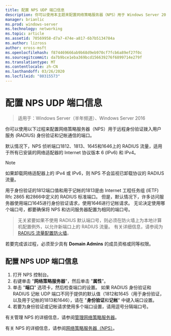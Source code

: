 ```yaml
---
title: 配置 NPS UDP 端口信息
description: 你可以使用本主题来配置网络策略服务器（NPS）用于 Windows Server 2016 中的远程身份验证拨入用户服务（RADIUS）身份验证和记帐流量的端口。
manager: brianlic
ms.prod: windows-server
ms.technology: networking
ms.topic: article
ms.assetid: 70569958-d7a7-474e-a817-6b7b5134784a
ms.author: lizross
author: eross-msft
ms.openlocfilehash: f874469666ab9b68d9eb970cf7fcb6a89ef27f0c
ms.sourcegitcommit: da7b9bce1eba369bcd156639276f6899714e279f
ms.translationtype: MT
ms.contentlocale: zh-CN
ms.lasthandoff: 03/26/2020
ms.locfileid: "80315573"
---
```

# <a name="configure-nps-udp-port-information"></a>配置 NPS UDP 端口信息

>适用于：Windows Server（半年频道）、Windows Server 2016

你可以使用以下过程来配置网络策略服务器（NPS）用于远程身份验证拨入用户服务 \(RADIUS\) 身份验证和记帐通信的端口。

默认情况下，NPS 侦听端口1812、1813、1645和1646上的 RADIUS 流量，适用于所有已安装的网络适配器的 Internet 协议版本 6 \(IPv6\) 和 IPv4。

>[!NOTE]
>如果卸载网络适配器上的 IPv4 或 IPv6，则 NPS 不会监视已卸载协议的 RADIUS 流量。

用于身份验证的1812端口值和用于记帐的1813是由 Internet 工程任务组 \(IETF\) Rfc 2865 和2866中定义的 RADIUS 标准端口。 但是，默认情况下，许多访问服务器使用端口1645进行身份验证请求，使用1646进行记帐请求。 无论决定使用哪个端口号，都要确保将 NPS 和访问服务器配置为相同的端口号。

>无关紧要如果不使用 RADIUS 默认端口号，则必须在防火墙上为本地计算机配置例外，以允许新端口上的 RADIUS 流量。 有关详细信息，请参阅为[RADIUS 流量配置防火墙](nps-firewalls-configure.md)。

若要完成该过程，必须至少具有 **Domain Admins** 的成员资格或同等权限。

## <a name="to-configure-nps-udp-port-information"></a>配置 NPS UDP 端口信息 

1. 打开 NPS 控制台。
2. 右键单击 "**网络策略服务器**"，然后单击 "**属性**"。
3. 单击 "**端口**" 选项卡，然后检查端口的设置。 如果 RADIUS 身份验证和 RADIUS 记帐 UDP 端口不同于提供的默认值（1812和1645（用于身份验证，以及用于记帐的1813和1646），请在 "**身份验证**和**记帐**" 中键入端口设置。
4. 若要为身份验证或记帐请求使用多个端口设置，请用逗号分隔端口号。

有关管理 NPS 的详细信息，请参阅[管理网络策略服务器](nps-manage-top.md)。

有关 NPS 的详细信息，请参阅[网络策略服务器（NPS）](nps-top.md)。
